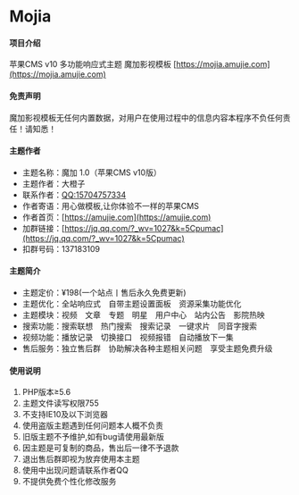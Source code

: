 # Mojia

#### 项目介绍
苹果CMS v10 多功能响应式主题 魔加影视模板 [https://mojia.amujie.com](https://mojia.amujie.com)

#### 免责声明
魔加影视模板无任何内置数据，对用户在使用过程中的信息内容本程序不负任何责任！请知悉！

#### 主题作者
- 主题名称：魔加 1.0（苹果CMS v10版）
- 主题作者：大橙子
- 联系作者：[QQ:15704757334](http://wpa.qq.com/msgrd?v=3&uin=1570457334&site=qq&menu=yes)
- 作者寄语：用心做模板,让你体验不一样的苹果CMS
- 作者首页：[https://amujie.com](https://amujie.com)
- 加群链接：[https://jq.qq.com/?_wv=1027&k=5Cpumac](https://jq.qq.com/?_wv=1027&k=5Cpumac)
- 扣群号码：137183109

#### 主题简介
- 主题定价：¥198(一个站点丨售后永久免费更新)
- 主题优化：全站响应式　自带主题设置面板　资源采集功能优化
- 主题模块：视频　文章　专题　明星　用户中心　站内公告　影院热映
- 搜索功能：搜索联想　热门搜索　搜索记录　一键求片　同音字搜索
- 视频功能：播放记录　切换接口　视频报错　自动播放下一集
- 售后服务：独立售后群　协助解决各种主题相关问题　享受主题免费升级

#### 使用说明
1. PHP版本≥5.6
2. 主题文件读写权限755
3. 不支持IE10及以下浏览器
4. 使用盗版主题遇到任何问题本人概不负责
5. 旧版主题不予维护,如有bug请使用最新版
6. 因主题是可复制的商品，售出后一律不予退款
7. 退出售后群即视为放弃使用本主题
8. 使用中出现问题请联系作者QQ
9. 不提供免费个性化修改服务